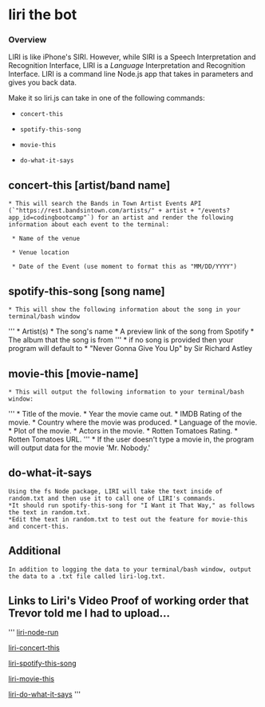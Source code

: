 # liri the bot

### Overview

LIRI is like iPhone's SIRI. However, while SIRI is a Speech Interpretation and Recognition Interface, LIRI is a _Language_ Interpretation and Recognition Interface. LIRI is a command line Node.js app that takes in parameters and gives you back data.

Make it so liri.js can take in one of the following commands:

   * `concert-this`

   * `spotify-this-song`

   * `movie-this`

   * `do-what-it-says`

## concert-this [artist/band name]
    * This will search the Bands in Town Artist Events API (`"https://rest.bandsintown.com/artists/" + artist + "/events?app_id=codingbootcamp"`) for an artist and render the following information about each event to the terminal:

     * Name of the venue

     * Venue location

     * Date of the Event (use moment to format this as "MM/DD/YYYY")

## spotify-this-song [song name]
    * This will show the following information about the song in your terminal/bash window
'''
        * Artist(s)
        * The song's name
        * A preview link of the song from Spotify
        * The album that the song is from
'''
    * if no song is provided then your program will default to
        * "Never Gonna Give You Up" by Sir Richard Astley

## movie-this [movie-name]
    * This will output the following information to your terminal/bash window:
'''
        * Title of the movie.
        * Year the movie came out.
        * IMDB Rating of the movie.
        * Country where the movie was produced.
        * Language of the movie.
        * Plot of the movie.
        * Actors in the movie.
        * Rotten Tomatoes Rating.
        * Rotten Tomatoes URL.
'''
    * If the user doesn't type a movie in, the program will output data for the movie 'Mr. Nobody.'

## do-what-it-says
    Using the fs Node package, LIRI will take the text inside of random.txt and then use it to call one of LIRI's commands.
    *It should run spotify-this-song for "I Want it That Way," as follows the text in random.txt.
    *Edit the text in random.txt to test out the feature for movie-this and concert-this.

## Additional
    In addition to logging the data to your terminal/bash window, output the data to a .txt file called liri-log.txt.
     
## Links to Liri's Video Proof of working order that Trevor told me I had to upload...
'''
[liri-node-run](https://bootcampkevin.github.io/liri/index.html#secondSection)

[liri-concert-this](https://bootcampkevin.github.io/liri/index.html#thirdSection)

[liri-spotify-this-song](https://bootcampkevin.github.io/liri/index.html#fourthSection)

[liri-movie-this](https://bootcampkevin.github.io/liri/index.html#fifthSection)

[liri-do-what-it-says](https://bootcampkevin.github.io/liri/index.html#lastSection)
'''
